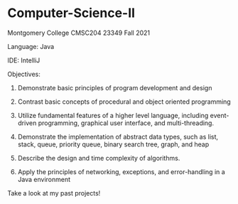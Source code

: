 # Computer-Science-II

Montgomery College CMSC204 23349 Fall 2021

Language: Java

IDE: IntelliJ

Objectives:

1. Demonstrate basic principles of program development and design

2. Contrast basic concepts of procedural and object oriented programming

3. Utilize fundamental features of a higher level language, including event-driven programming, graphical user interface, and multi-threading.

4. Demonstrate the implementation of abstract data types, such as list, stack, queue, priority queue, binary search tree, graph, and heap

5. Describe the design and time complexity of algorithms.

6. Apply the principles of networking, exceptions, and error-handling in a Java environment

Take a look at my past projects!
